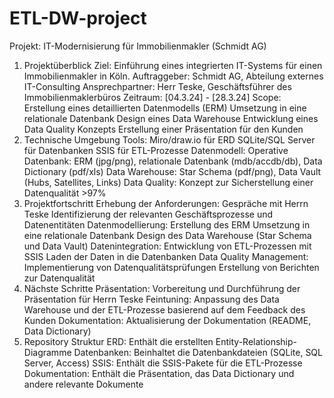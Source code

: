﻿# ETL-DW-project
 Projekt: IT-Modernisierung für Immobilienmakler (Schmidt AG)

1. Projektüberblick
Ziel: Einführung eines integrierten IT-Systems für einen Immobilienmakler in Köln.
Auftraggeber: Schmidt AG, Abteilung externes IT-Consulting
Ansprechpartner: Herr Teske, Geschäftsführer des Immobilienmaklerbüros
Zeitraum: [04.3.24] - [28.3.24]
Scope:
Erstellung eines detaillierten Datenmodells (ERM)
Umsetzung in eine relationale Datenbank
Design eines Data Warehouse
Entwicklung eines Data Quality Konzepts
Erstellung einer Präsentation für den Kunden
2. Technische Umgebung
Tools:
Miro/draw.io für ERD
SQLite/SQL Server für Datenbanken
SSIS für ETL-Prozesse
Datenmodell:
Operative Datenbank: ERM (jpg/png), relationale Datenbank (mdb/accdb/db), Data Dictionary (pdf/xls)
Data Warehouse: Star Schema (pdf/png), Data Vault (Hubs, Satellites, Links)
Data Quality:
Konzept zur Sicherstellung einer Datenqualität >97%
3. Projektfortschritt
Erhebung der Anforderungen:
Gespräche mit Herrn Teske
Identifizierung der relevanten Geschäftsprozesse und Datenentitäten
Datenmodellierung:
Erstellung des ERM
Umsetzung in eine relationale Datenbank
Design des Data Warehouse (Star Schema und Data Vault)
Datenintegration:
Entwicklung von ETL-Prozessen mit SSIS
Laden der Daten in die Datenbanken
Data Quality Management:
Implementierung von Datenqualitätsprüfungen
Erstellung von Berichten zur Datenqualität
4. Nächste Schritte
Präsentation: Vorbereitung und Durchführung der Präsentation für Herrn Teske
Feintuning: Anpassung des Data Warehouse und der ETL-Prozesse basierend auf dem Feedback des Kunden
Dokumentation: Aktualisierung der Dokumentation (README, Data Dictionary)
5. Repository Struktur
ERD: Enthält die erstellten Entity-Relationship-Diagramme
Datenbanken: Beinhaltet die Datenbankdateien (SQLite, SQL Server, Access)
SSIS: Enthält die SSIS-Pakete für die ETL-Prozesse
Dokumentation: Enthält die Präsentation, das Data Dictionary und andere relevante Dokumente
